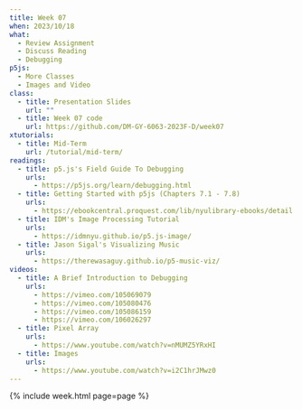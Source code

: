```yaml
---
title: Week 07
when: 2023/10/18
what:
  - Review Assignment
  - Discuss Reading
  - Debugging
p5js:
  - More Classes
  - Images and Video
class:
  - title: Presentation Slides
    url: ""
  - title: Week 07 code
    url: https://github.com/DM-GY-6063-2023F-D/week07
xtutorials:
  - title: Mid-Term
    url: /tutorial/mid-term/
readings:
  - title: p5.js's Field Guide To Debugging
    urls:
      - https://p5js.org/learn/debugging.html
  - title: Getting Started with p5js (Chapters 7.1 - 7.8)
    urls:
      - https://ebookcentral.proquest.com/lib/nyulibrary-ebooks/detail.action?docID=4333728
  - title: IDM's Image Processing Tutorial
    urls:
      - https://idmnyu.github.io/p5.js-image/
  - title: Jason Sigal's Visualizing Music
    urls:
      - https://therewasaguy.github.io/p5-music-viz/
videos:
  - title: A Brief Introduction to Debugging
    urls:
      - https://vimeo.com/105069079
      - https://vimeo.com/105080476
      - https://vimeo.com/105086159
      - https://vimeo.com/106026297
  - title: Pixel Array
    urls:
      - https://www.youtube.com/watch?v=nMUMZ5YRxHI
  - title: Images
    urls:
      - https://www.youtube.com/watch?v=i2C1hrJMwz0
---
```

{% include week.html page=page %}
